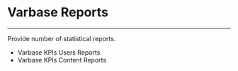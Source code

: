 # Varbase Reports

--------------------------------------------------------------------------------

Provide number of statistical reports.
* Varbase KPIs Users Reports
* Varbase KPIs Content Reports